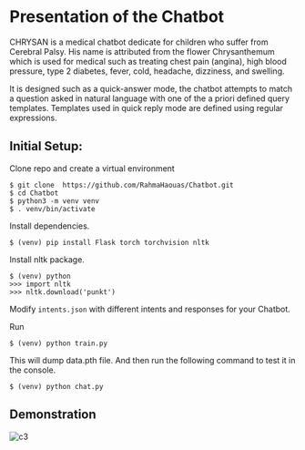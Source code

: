 # Presentation of the Chatbot

CHRYSAN is a medical chatbot dedicate for children who suffer from Cerebral Palsy. His name is attributed from the flower Chrysanthemum which is used for medical such as treating chest pain (angina), high blood pressure, type 2 diabetes, fever, cold, headache, dizziness, and swelling.

It is designed such as a quick-answer mode, the chatbot attempts to match a question asked in natural language with one of the a priori defined query templates. Templates used in quick reply mode are defined using regular expressions.


## Initial Setup:

Clone repo and create a virtual environment
```
$ git clone  https://github.com/RahmaHaouas/Chatbot.git
$ cd Chatbot
$ python3 -m venv venv
$ . venv/bin/activate
```
Install dependencies.
```
$ (venv) pip install Flask torch torchvision nltk
```
Install nltk package.
```
$ (venv) python
>>> import nltk
>>> nltk.download('punkt')
```
Modify `intents.json` with different intents and responses for your Chatbot.

Run
```
$ (venv) python train.py
```
This will dump data.pth file. And then run
the following command to test it in the console.
```
$ (venv) python chat.py
```

## Demonstration

![c3](https://github.com/RahmaHaouas/platform/assets/93491702/efcc8c80-9807-404c-9494-c3f8a0bbe148)




